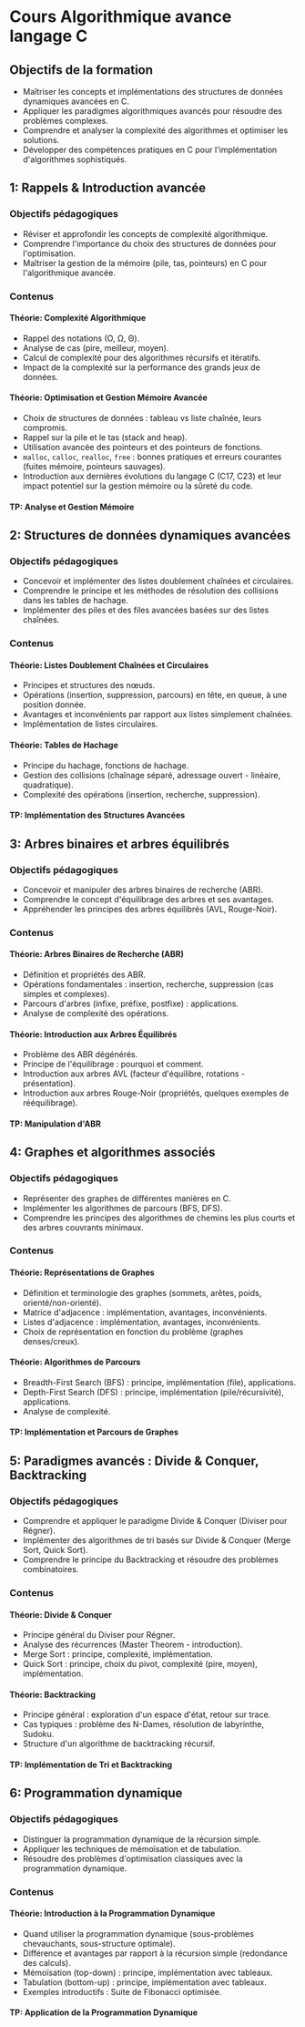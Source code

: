# Cours Algorithmique avance langage C

## Objectifs de la formation

- Maîtriser les concepts et implémentations des structures de données dynamiques avancées en C.
- Appliquer les paradigmes algorithmiques avancés pour résoudre des problèmes complexes.
- Comprendre et analyser la complexité des algorithmes et optimiser les solutions.
- Développer des compétences pratiques en C pour l'implémentation d'algorithmes sophistiqués.


## 1: Rappels & Introduction avancée

### Objectifs pédagogiques

- Réviser et approfondir les concepts de complexité algorithmique.
- Comprendre l'importance du choix des structures de données pour l'optimisation.
- Maîtriser la gestion de la mémoire (pile, tas, pointeurs) en C pour l'algorithmique avancée.
### Contenus

#### Théorie: Complexité Algorithmique

- Rappel des notations (O, Ω, Θ).
- Analyse de cas (pire, meilleur, moyen).
- Calcul de complexité pour des algorithmes récursifs et itératifs.
- Impact de la complexité sur la performance des grands jeux de données.
#### Théorie: Optimisation et Gestion Mémoire Avancée

- Choix de structures de données : tableau vs liste chaînée, leurs compromis.
- Rappel sur la pile et le tas (stack and heap).
- Utilisation avancée des pointeurs et des pointeurs de fonctions.
- `malloc`, `calloc`, `realloc`, `free` : bonnes pratiques et erreurs courantes (fuites mémoire, pointeurs sauvages).
- Introduction aux dernières évolutions du langage C (C17, C23) et leur impact potentiel sur la gestion mémoire ou la sûreté du code.
#### TP: Analyse et Gestion Mémoire

## 2: Structures de données dynamiques avancées
### Objectifs pédagogiques

- Concevoir et implémenter des listes doublement chaînées et circulaires.
- Comprendre le principe et les méthodes de résolution des collisions dans les tables de hachage.
- Implémenter des piles et des files avancées basées sur des listes chaînées.
### Contenus

#### Théorie: Listes Doublement Chaînées et Circulaires

- Principes et structures des nœuds.
- Opérations (insertion, suppression, parcours) en tête, en queue, à une position donnée.
- Avantages et inconvénients par rapport aux listes simplement chaînées.
- Implémentation de listes circulaires.
#### Théorie: Tables de Hachage

- Principe du hachage, fonctions de hachage.
- Gestion des collisions (chaînage séparé, adressage ouvert - linéaire, quadratique).
- Complexité des opérations (insertion, recherche, suppression).
#### TP: Implémentation des Structures Avancées 

## 3: Arbres binaires et arbres équilibrés

### Objectifs pédagogiques

- Concevoir et manipuler des arbres binaires de recherche (ABR).
- Comprendre le concept d'équilibrage des arbres et ses avantages.
- Appréhender les principes des arbres équilibrés (AVL, Rouge-Noir).
### Contenus

#### Théorie: Arbres Binaires de Recherche (ABR) 

- Définition et propriétés des ABR.
- Opérations fondamentales : insertion, recherche, suppression (cas simples et complexes).
- Parcours d'arbres (infixe, préfixe, postfixe) : applications.
- Analyse de complexité des opérations.
#### Théorie: Introduction aux Arbres Équilibrés

- Problème des ABR dégénérés.
- Principe de l'équilibrage : pourquoi et comment.
- Introduction aux arbres AVL (facteur d'équilibre, rotations - présentation).
- Introduction aux arbres Rouge-Noir (propriétés, quelques exemples de rééquilibrage).
#### TP: Manipulation d'ABR

## 4: Graphes et algorithmes associés

### Objectifs pédagogiques

- Représenter des graphes de différentes manières en C.
- Implémenter les algorithmes de parcours (BFS, DFS).
- Comprendre les principes des algorithmes de chemins les plus courts et des arbres couvrants minimaux.
### Contenus

#### Théorie: Représentations de Graphes

- Définition et terminologie des graphes (sommets, arêtes, poids, orienté/non-orienté).
- Matrice d'adjacence : implémentation, avantages, inconvénients.
- Listes d'adjacence : implémentation, avantages, inconvénients.
- Choix de représentation en fonction du problème (graphes denses/creux).
#### Théorie: Algorithmes de Parcours

- Breadth-First Search (BFS) : principe, implémentation (file), applications.
- Depth-First Search (DFS) : principe, implémentation (pile/récursivité), applications.
- Analyse de complexité.
#### TP: Implémentation et Parcours de Graphes

## 5: Paradigmes avancés : Divide & Conquer, Backtracking

### Objectifs pédagogiques

- Comprendre et appliquer le paradigme Divide & Conquer (Diviser pour Régner).
- Implémenter des algorithmes de tri basés sur Divide & Conquer (Merge Sort, Quick Sort).
- Comprendre le principe du Backtracking et résoudre des problèmes combinatoires.
### Contenus

#### Théorie: Divide & Conquer

- Principe général du Diviser pour Régner.
- Analyse des récurrences (Master Theorem - introduction).
- Merge Sort : principe, complexité, implémentation.
- Quick Sort : principe, choix du pivot, complexité (pire, moyen), implémentation.
#### Théorie: Backtracking

- Principe général : exploration d'un espace d'état, retour sur trace.
- Cas typiques : problème des N-Dames, résolution de labyrinthe, Sudoku.
- Structure d'un algorithme de backtracking récursif.
#### TP: Implémentation de Tri et Backtracking

## 6: Programmation dynamique

### Objectifs pédagogiques

- Distinguer la programmation dynamique de la récursion simple.
- Appliquer les techniques de mémoïsation et de tabulation.
- Résoudre des problèmes d'optimisation classiques avec la programmation dynamique.
### Contenus

#### Théorie: Introduction à la Programmation Dynamique

- Quand utiliser la programmation dynamique (sous-problèmes chevauchants, sous-structure optimale).
- Différence et avantages par rapport à la récursion simple (redondance des calculs).
- Mémoïsation (top-down) : principe, implémentation avec tableaux.
- Tabulation (bottom-up) : principe, implémentation avec tableaux.
- Exemples introductifs : Suite de Fibonacci optimisée.
#### TP: Application de la Programmation Dynamique
